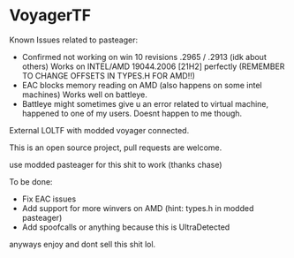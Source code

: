 # VoyagerTF


Known Issues related to pasteager:

- Confirmed not working on win 10 revisions .2965 / .2913 (idk about others) Works on INTEL/AMD 19044.2006 [21H2] perfectly (REMEMBER TO CHANGE OFFSETS IN TYPES.H FOR AMD!!)
- EAC blocks memory reading on AMD (also happens on some intel machines) Works well on battleye.
- Battleye might sometimes give u an error related to virtual machine, happened to one of my users. Doesnt happen to me though.


External LOLTF with modded voyager connected.

This is an open source project, pull requests are welcome.

use modded pasteager for this shit to work (thanks chase)

To be done:

- Fix EAC issues
- Add support for more winvers on AMD (hint: types.h in modded pasteager)
- Add spoofcalls or anything because this is UltraDetected


anyways enjoy and dont sell this shit lol.
